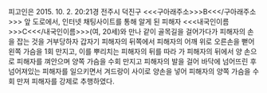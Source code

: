 피고인은 2015. 10. 2. 20:21경 전주시 덕진구 <<<구아래주소>>>B<<</구아래주소>>> 앞 도로에서, 인터넷 채팅사이트를 통해 알게 된 피해자 <<<내국인이름>>>C<<</내국인이름>>>(여, 20세)와 만나 같이 골목길을 걸어가다가 피해자의 손을 잡는 것을 거부당하자 갑자기 피해자의 뒤쪽에서 피해자의 어깨 위로 오른손을 뻗어 왼쪽 가슴을 1회 만지고, 이를 뿌리치는 피해자의 뒤를 따라 가 피해자의 뒤에서 양 손으로 피해자를 껴안으며 양쪽 가슴을 수회 만지고 피해자의 발을 걸어 바닥에 넘어뜨린 후 넘어져있는 피해자를 일으키면서 겨드랑이 사이로 양손을 넣어 피해자의 양쪽 가슴을 수회 만져 피해자를 강제로 추행하였다.
